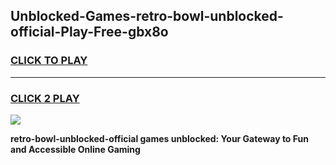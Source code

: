 
## Unblocked-Games-retro-bowl-unblocked-official-Play-Free-gbx8o
<h3>
<a href="https://premium76.site?title=retro-bowl-unblocked-official&ref=18A">CLICK TO PLAY</a></h3>
<hr>

<h3>
<a href="https://premium76.site?title=retro-bowl-unblocked-official&ref=18A">CLICK 2 PLAY</a>
  
</h3>

<a href="https://premium76.site?title=retro-bowl-unblocked-official&ref=18A"><img src="https://clearcache.store/games.png"></a>


**retro-bowl-unblocked-official games unblocked: Your Gateway to Fun and Accessible Online Gaming**
